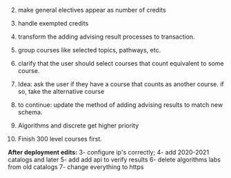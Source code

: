 2. make general electives appear as number of credits
3. handle exempted credits
4. transform the adding advising result processes to transaction.

5. group courses like selected topics, pathways, etc.
6. clarify that the user should select courses that count equivalent to some course.
7. Idea: ask the user if they have a course that counts as another course. if so, take the alternative course
8. to continue: update the method of adding advising results to match new schema.

9. Algorithms and discrete get higher priority
10. Finish 300 level courses first.

**After deployment edits:**
3- configure ip's correctly;
4- add 2020-2021 catalogs and later
5- add add api to verify results
6- delete algorithms labs from old catalogs
7- change everything to https

